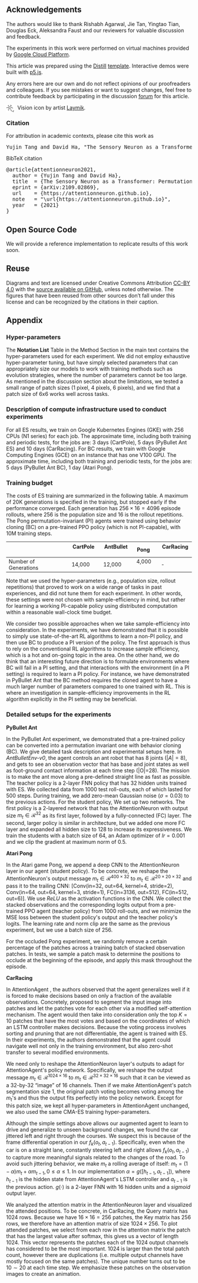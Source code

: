 ## Acknowledgements

The authors would like to thank Rishabh Agarwal, Jie Tan, Yingtao Tian, Douglas Eck, Aleksandra Faust and our reviewers for valuable discussion and feedback.

The experiments in this work were performed on virtual machines provided by [Google Cloud Platform](https://cloud.google.com/).

This article was prepared using the [Distill](https://distill.pub) [template](https://github.com/distillpub/template). Interactive demos were built with [p5.js](https://p5js.org).

Any errors here are our own and do not reflect opinions of our proofreaders and colleagues. If you see mistakes or want to suggest changes, feel free to contribute feedback by participating in the discussion [forum](https://github.com/attentionneuron/attentionneuron.github.io/issues) for this article.

<div style="text-align: left;">
<img src="assets/svg/neuron.svg" alt="Vision Icon by artist Laymik on Noun Project." style="display: block; margin: auto; width: 4.5%;" align="left"/>&nbsp;&nbsp;Vision icon by artist <a href="https://thenounproject.com/Maludk/collection/human-anatomy-line-icons/">Laymik</a>.
</div>

<h3 id="citation">Citation</h3>

For attribution in academic contexts, please cite this work as

<pre class="citation short">Yujin Tang and David Ha, "The Sensory Neuron as a Transformer: Permutation-Invariant Neural Networks for Reinforcement Learning", 2021.</pre>

BibTeX citation

<pre class="citation long">@article{attentionneuron2021,
  author = {Yujin Tang and David Ha},
  title  = {The Sensory Neuron as a Transformer: Permutation-Invariant Neural Networks for Reinforcement Learning},
  eprint = {arXiv:2109.02869},
  url    = {https://attentionneuron.github.io},
  note   = "\url{https://attentionneuron.github.io}",
  year   = {2021}
}</pre>

## Open Source Code

We will provide a reference implementation to replicate results of this work soon.

## Reuse

Diagrams and text are licensed under Creative Commons Attribution [CC-BY 4.0](https://creativecommons.org/licenses/by/4.0/) with the [source available on GitHub](https://github.com/attentionneuron/attentionneuron.github.io), unless noted otherwise. The figures that have been reused from other sources don’t fall under this license and can be recognized by the citations in their caption.

## Appendix

### Hyper-parameters

The **Notation List** Table in the Method Section in the main text contains the hyper-parameters used for each experiment. We did not employ exhaustive hyper-parameter tuning, but have simply selected parameters that can appropriately size our models to work with training methods such as evolution strategies, where the number of parameters cannot be too large. As mentioned in the discussion section about the limitations, we tested a small range of patch sizes (1 pixel, 4 pixels, 6 pixels), and we find that a patch size of 6x6 works well across tasks.

### Description of compute infrastructure used to conduct experiments

For all ES results, we train on Google Kubernetes Engines (GKE) with 256 CPUs (N1 series) for each job.
The approximate time, including both training and periodic tests, for the jobs are: 3 days (CartPole), 5 days (PyBullet Ant ES) and 10 days (CarRacing).
For BC results, we train with Google Computing Engines (GCE) on an instance that has one V100 GPU.
The approximate time, including both training and periodic tests, for the jobs are: 5 days (PyBullet Ant BC), 1 day (Atari Pong).

### Training budget

The costs of ES training are summarized in the following table. A maximum of 20K generations is specified in the training, but stopped early if the performance converged. Each generation has $256 \times 16=4096$ episode rollouts, where $256$ is the population size and $16$ is the rollout repetitions. The Pong permutation-invariant (PI) agents were trained using behavior cloning (BC) on a pre-trained PPO policy (which is not PI-capable), with 10M training steps.

|   | &nbsp; CartPole &nbsp; | &nbsp; AntBullet &nbsp; | &nbsp; Pong &nbsp; | &nbsp; CarRacing &nbsp; |
|---|---|---|---|---|
| Number of Generations &nbsp; | &nbsp; 14,000 &nbsp; | &nbsp; 12,000 &nbsp; | &nbsp; 4,000 &nbsp; | &nbsp; - &nbsp; |

Note that we used the hyper-parameters (e.g., population size, rollout repetitions) that proved to work on a wide range of tasks in past experiences, and did not tune them for each experiment. In other words, these settings were not chosen with sample-efficiency in mind, but rather for learning a working PI-capable policy using distributed computation within a reasonable wall-clock time budget.

We consider two possible approaches when we take sample-efficiency into consideration.
In the experiments, we have demonstrated that it is possible to simply use state-of-the-art RL algorithms to learn a non-PI policy, and then use BC to produce a PI version of the policy.
The first approach is thus to rely on the conventional RL algorithms to increase sample efficiency, which is a hot and on-going topic in the area. On the other hand, we do think that an interesting future direction is to formulate environments where BC will fail in a PI setting, and that interactions with the environment (in a PI setting) is required to learn a PI policy. For instance, we have demonstrated in PyBullet Ant that the BC method requires the cloned agent to have a much larger number of parameters compared to one trained with RL. This is where an investigation in sample-efficiency improvements in the RL algorithm explicitly in the PI setting may be beneficial.

### Detailed setups for the experiments

**PyBullet Ant**

In the PyBullet Ant experiment, we demonstrated that a pre-trained policy can be converted into a permutation invariant one with behavior cloning (BC). We give detailed task description and experimental setups here. In *AntBulletEnv-v0*, the agent controls an ant robot that has 8 joints ($|A| = 8$), and gets to see an observation vector that has base and joint states as well as foot-ground contact information at each time step (|O|=28). The mission is to make the ant move along a pre-defined straight line as fast as possible.
The teacher policy is a 2-layer FNN policy that has 32 hidden units trained with ES. We collected data from 1000 test roll-outs, each of which lasted for 500 steps. During training, we add zero-mean Gaussian noise ($\sigma=0.03$) to the previous actions. For the student policy, We set up two networks. The first policy is a 2-layered network that has the AttentionNeuron with output size $m_t \in \mathcal{R}^{32}$ as its first layer, followed by a fully-connected (FC) layer. The second, larger policy is similar in architecture, but we added one more FC layer and expanded all hidden size to $128$ to increase its expressiveness. We train the students with a batch size of $64$, an Adam optimizer of $lr=0.001$ and we clip the gradient at maximum norm of $0.5$.

**Atari Pong**

In the Atari game Pong, we append a deep CNN to the AttentionNeuron layer in our agent (student policy). To be concrete, we reshape the AttentionNeuron's output message $m_t \in \mathcal{R}^{400 \times 32}$ to $m_t \in \mathcal{R}^{20 \times 20 \times 32}$ and pass it to the trailing CNN: [Conv(in=32, out=64, kernel=4, stride=2), Conv(in=64, out=64, kernel=3, stride=1), FC(in=3136, out=512), FC(in=512, out=6)]. We use $ReLU$ as the activation functions in the CNN. We collect the stacked observations and the corresponding logits output from a pre-trained PPO agent (teacher policy) from 1000 roll-outs, and we minimize the MSE loss between the student policy's output and the teacher policy's logits. The learning rate and norm clip are the same as the previous experiment, but we use a batch size of $256$.

For the occluded Pong experiment, we randomly remove a certain percentage of the patches across a training batch of stacked observation patches. In tests, we sample a patch mask to determine the positions to occlude at the beginning of the episode, and apply this mask throughout the episode.

**CarRacing**

In AttentionAgent <dt-cite key="attentionagent2020"></dt-cite>, the authors observed that the agent generalizes well if it is forced to make decisions based on only a fraction of the available observations. Concretely, <dt-cite key="attentionagent2020"></dt-cite> proposed to segment the input image into patches and let the patches vote for each other via a modified self-attention mechanism. The agent would then take into consideration only the top $K=10$ patches that have the most votes and based on the coordinates of which an LSTM controller makes decisions. Because the voting process involves sorting and pruning that are not differentiable, the agent is trained with ES. In their experiments, the authors demonstrated that the agent could navigate well not only in the training environment, but also zero-shot transfer to several modified environments.

We need only to reshape the AttentionNeuron layer's outputs to adapt for AttentionAgent's policy network. Specifically, we reshape the output message $m_t \in \mathcal{R}^{1024 \times 16}$ to $m_t \in \mathcal{R}^{32 \times 32 \times 16}$ such that it can be viewed as a 32-by-32 “image” of 16 channels. Then if we make AttentionAgent's patch segmentation size 1, the original patch voting becomes voting among the $m_t$'s and thus the output fits perfectly into the policy network. Except for this patch size, we kept all hyper-parameters in AttentionAgent unchanged, we also used the same CMA-ES training hyper-parameters.

Although the simple settings above allows our augmented agent to learn to drive and generalize to unseen background changes, we found the car jittered left and right through the courses. We suspect this is because of the frame differential operation in our $f_k(o_t, a_{t-1})$. Specifically, even when the car is on a straight lane, constantly steering left and right allows $f_k(o_t, a_{t-1})$ to capture more meaningful signals related to the changes of the road. To avoid such jittering behavior, we make $m_t$ a rolling average of itself: $m_t = (1 - \alpha)m_t + \alpha m_{t-1}, 0 \le \alpha \le 1$. In our implementation $\alpha = g([h_{t-1}, a_{t-1}])$, where $h_{t-1}$ is the hidden state from AttentionAgent's LSTM controller and $a_{t-1}$ is the previous action. $g(\cdot)$ is a 2-layer FNN with 16 hidden units and a $sigmoid$ output layer.

We analyzed the attention matrix in the AttentionNeuron layer and visualized the attended positions.
To be concrete, in CarRacing, the Query matrix has $1024$ rows.
Because we have $16 \times 16=256$ patches, the Key matrix has $256$ rows, we therefore have an attention matrix of size $1024 \times 256$.
To plot attended patches, we select from each row in the attention matrix the patch that has the largest value after softmax, this gives us a vector of length $1024$.
This vector represents the patches each of the $1024$ output channels has considered to be the most important.
$1024$ is larger than the total patch count, however there are duplications (i.e. multiple output channels have mostly focused on the same patches). The unique number turns out to be $10 \sim 20$ at each time step. We emphasize these patches on the observation images to create an animation.
